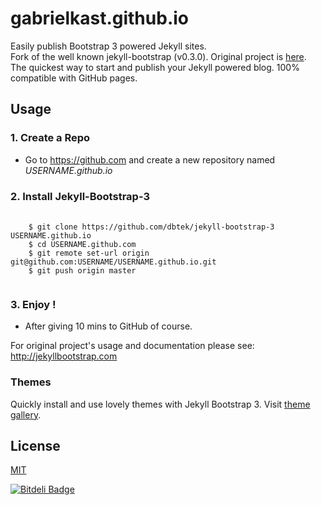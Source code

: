 # gabrielkast.github.io


Easily publish Bootstrap 3 powered Jekyll sites.  
Fork of the well known jekyll-bootstrap (v0.3.0). Original project is [here](https://github.com/plusjade/jekyll-bootstrap).  
The quickest way to start and publish your Jekyll powered blog. 100% compatible with GitHub pages.  

## Usage

### 1. Create a Repo
- Go to <https://github.com> and create a new repository named *USERNAME.github.io*  

### 2. Install Jekyll-Bootstrap-3  
<pre>
  <code>
    $ git clone https://github.com/dbtek/jekyll-bootstrap-3 USERNAME.github.io
    $ cd USERNAME.github.com
    $ git remote set-url origin git@github.com:USERNAME/USERNAME.github.io.git
    $ git push origin master  
  </code>
</pre>  
### 3. Enjoy !
- After giving 10 mins to GitHub of course.  

For original project's usage and documentation please see: <http://jekyllbootstrap.com>  


### Themes

Quickly install and use lovely themes with Jekyll Bootstrap 3. Visit [theme gallery](http://jekyll-bootstrap-3.github.io/preview).

## License

[MIT](http://opensource.org/licenses/MIT)


[![Bitdeli Badge](https://d2weczhvl823v0.cloudfront.net/dbtek/jekyll-bootstrap-3/trend.png)](https://bitdeli.com/free "Bitdeli Badge")

